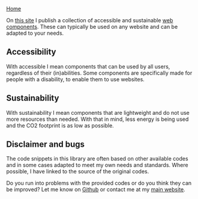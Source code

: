 [Home](/accsus-components/)

On [this site](https://alverdae.github.io/accsus-components/) I publish a collection of accessible and sustainable [web components](/accsus-components/components/). These can typically be used on any website and can be adapted to your needs. 

## Accessibility
With accessible I mean components that can be used by all users, regardless of their (in)abilities. Some components are specifically made for people with a disability, to enable them to use websites. 

## Sustainability
With sustainability I mean components that are lightweight and do not use more resources than needed. With that in mind, less energy is being used and the CO2 footprint is as low as possible. 

## Disclaimer and bugs
The code snippets in this library are often based on other available codes and in some cases adapted to meet my own needs and standards. Where possible, I have linked to the source of the original codes.

Do you run into problems with the provided codes or do you think they can be improved? Let me know on [Github](https://github.com/alverdae/accsus-components) or contact me at my [main website](https://alverdae.com/en/contact-en/).